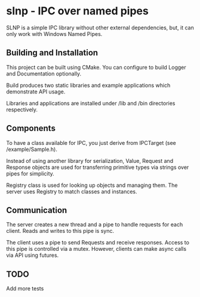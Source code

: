 # slnp - IPC over named pipes
SLNP is a simple IPC library without other external dependencies, but, it can only work with Windows Named Pipes.

## Building and Installation
This project can be built using CMake. You can configure to build Logger and Documentation optionally.

Build produces two static libraries and example applications which demonstrate API usage.

Libraries and applications are installed under /lib and /bin directories respectively.

## Components
To have a class available for IPC, you just derive from IPCTarget (see /example/Sample.h).

Instead of using another library for serialization, Value, Request and Response objects are used for transferring primitive types via strings over pipes for simplicity.

Registry class is used for looking up objects and managing them. The server uses Registry to match classes and instances.

## Communication
The server creates a new thread and a pipe to handle requests for each client. Reads and writes to this pipe is sync.

The client uses a pipe to send Requests and receive responses. Access to this pipe is controlled via a mutex. However, clients can make async calls via API using futures.

## TODO
Add more tests
